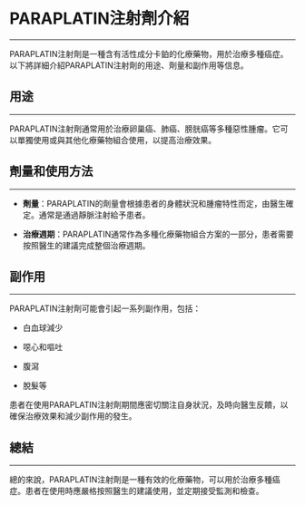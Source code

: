 # PARAPLATIN注射劑介紹

---

PARAPLATIN注射劑是一種含有活性成分卡鉑的化療藥物，用於治療多種癌症。以下將詳細介紹PARAPLATIN注射劑的用途、劑量和副作用等信息。

## 用途

---

PARAPLATIN注射劑通常用於治療卵巢癌、肺癌、膀胱癌等多種惡性腫瘤。它可以單獨使用或與其他化療藥物組合使用，以提高治療效果。

## 劑量和使用方法

---

- **劑量**：PARAPLATIN的劑量會根據患者的身體狀況和腫瘤特性而定，由醫生確定。通常是通過靜脈注射給予患者。
- **治療週期**：PARAPLATIN通常作為多種化療藥物組合方案的一部分，患者需要按照醫生的建議完成整個治療週期。

## 副作用

---

PARAPLATIN注射劑可能會引起一系列副作用，包括：

- 白血球減少
- 噁心和嘔吐
- 腹瀉
- 脫髮等

患者在使用PARAPLATIN注射劑期間應密切關注自身狀況，及時向醫生反饋，以確保治療效果和減少副作用的發生。

## 總結

---

總的來說，PARAPLATIN注射劑是一種有效的化療藥物，可以用於治療多種癌症。患者在使用時應嚴格按照醫生的建議使用，並定期接受監測和檢查。